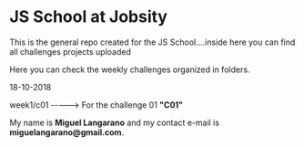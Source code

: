 # JS School at Jobsity
This is the general repo created for the JS School....inside here you can find all challenges projects uploaded

Here you can check the weekly challenges organized in folders.

18-10-2018

week1/c01 -----> For the challenge 01 __"C01"__


My name is __Miguel Langarano__ and my contact e-mail is __miguelangarano@gmail.com__.
